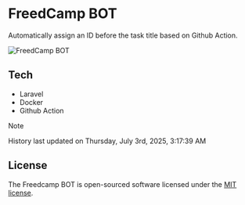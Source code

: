 # FreedCamp BOT

Automatically assign an ID before the task title based on Github Action.

![FreedCamp BOT](https://repository-images.githubusercontent.com/737932867/7d34798b-2680-471c-b089-a78a718d3d6a)

## Tech

- Laravel
- Docker
- Github Action

> [!NOTE]  
> History last updated on Thursday, July 3rd, 2025, 3:17:39 AM

## License

The Freedcamp BOT is open-sourced software licensed under the [MIT license](https://opensource.org/licenses/MIT).
